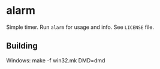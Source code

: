 alarm
=====
Simple timer.
Run `alarm` for usage and info.
See `LICENSE` file.

Building
--------
Windows:
    make -f win32.mk DMD=dmd
